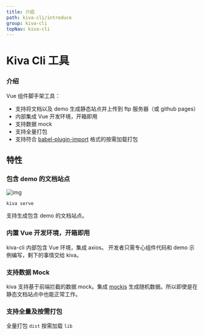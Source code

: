 ```yaml
---
title: 介绍
path: kiva-cli/introduce
group: kiva-cli
topNav: kiva-cli
---
```


# Kiva Cli 工具

### 介绍

Vue 组件脚手架工具：
- 支持将文档以及 demo 生成静态站点并上传到 ftp 服务器（或 github pages）
- 内部集成 Vue 开发环境，开箱即用
- 支持数据 mock
- 支持全量打包
- 支持符合 [babel-plugin-import](https://github.com/ant-design/babel-plugin-import) 格式的按需加载打包

## 特性

### 包含 demo 的文档站点

![img](https://files.catbox.moe/ak8t25.png)

`kiva serve`

支持生成包含 demo 的文档站点。

### 内置 Vue 开发环境，开箱即用

kiva-cli 内部包含 Vue 环境，集成 axios。
开发者只需专心组件代码和 demo 示例编写，剩下的事情交给 kiva。

### 支持数据 Mock

kiva 支持基于前端拦截的数据 mock。集成 [mockjs](http://mockjs.com/) 生成随机数据。所以即使是在静态文档站点中也能正常工作。

### 支持全量及按需打包

全量打包 `dist`
按需加载 `lib`